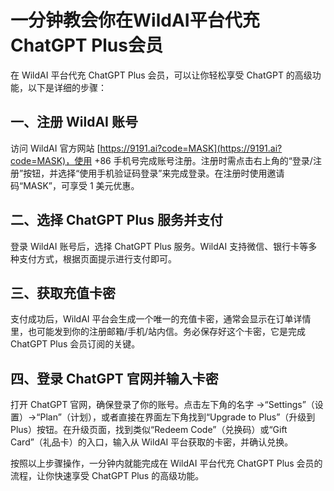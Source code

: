 # 一分钟教会你在WildAI平台代充ChatGPT Plus会员

在 WildAI 平台代充 ChatGPT Plus 会员，可以让你轻松享受 ChatGPT 的高级功能，以下是详细的步骤：

## 一、注册 WildAI 账号
访问 WildAI 官方网站 [https://9191.ai?code=MASK](https://9191.ai?code=MASK)，使用 +86 手机号完成账号注册。注册时需点击右上角的“登录/注册”按钮，并选择“使用手机验证码登录”来完成登录。在注册时使用邀请码“MASK”，可享受 1 美元优惠。

## 二、选择 ChatGPT Plus 服务并支付
登录 WildAI 账号后，选择 ChatGPT Plus 服务。WildAI 支持微信、银行卡等多种支付方式，根据页面提示进行支付即可。

## 三、获取充值卡密
支付成功后，WildAI 平台会生成一个唯一的充值卡密，通常会显示在订单详情里，也可能发到你的注册邮箱/手机/站内信。务必保存好这个卡密，它是完成 ChatGPT Plus 会员订阅的关键。

## 四、登录 ChatGPT 官网并输入卡密
打开 ChatGPT 官网，确保登录了你的账号。点击左下角的名字 ->“Settings”（设置）->“Plan”（计划），或者直接在界面左下角找到“Upgrade to Plus”（升级到 Plus）按钮。在升级页面，找到类似“Redeem Code”（兑换码）或“Gift Card”（礼品卡）的入口，输入从 WildAI 平台获取的卡密，并确认兑换。

按照以上步骤操作，一分钟内就能完成在 WildAI 平台代充 ChatGPT Plus 会员的流程，让你快速享受 ChatGPT Plus 的高级功能。
